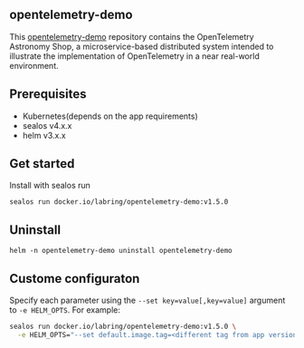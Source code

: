 ## opentelemetry-demo

This [opentelemetry-demo](https://github.com/open-telemetry/opentelemetry-demo) repository contains the OpenTelemetry Astronomy Shop, a microservice-based distributed system intended to illustrate the implementation of OpenTelemetry in a near real-world environment.

## Prerequisites

- Kubernetes(depends on the app requirements)
- sealos v4.x.x
- helm v3.x.x

## Get started

Install with sealos run

```shell
sealos run docker.io/labring/opentelemetry-demo:v1.5.0
```

## Uninstall

```shell
helm -n opentelemetry-demo uninstall opentelemetry-demo
```

## Custome configuraton

Specify each parameter using the `--set key=value[,key=value]` argument to `-e HELM_OPTS`. For example:

```bash
sealos run docker.io/labring/opentelemetry-demo:v1.5.0 \
  -e HELM_OPTS="--set default.image.tag=<different tag from app version>"
```
